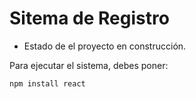 <h1> Sitema de Registro </h1>

- Estado de el proyecto en construcción.

Para ejecutar el sistema, debes poner:

```npm install react```
